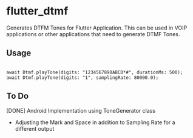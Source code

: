 # flutter_dtmf

Generates DTFM Tones for Flutter Application. This can be used in VOIP applications or other applications that need to generate DTMF Tones.

## Usage

```

await Dtmf.playTone(digits: "1234567890ABCD*#", durationMs: 500);
await Dtmf.playTone(digits: "1", samplingRate: 80000.0);

```

## To Do
[DONE] Android Implementation using ToneGenerator class
* Adjusting the Mark and Space in addition to Sampling Rate for a different output
